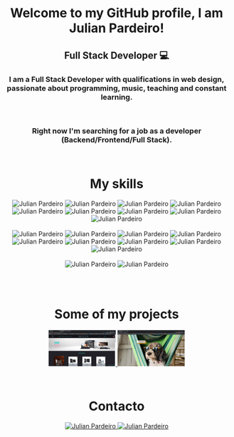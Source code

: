 <!-- ### Hi there 👋 -->

<!--
**Arroxhack/Arroxhack** is a ✨ _special_ ✨ repository because its `README.md` (this file) appears on your GitHub profile.

Here are some ideas to get you started:

- 🔭 I’m currently working on ...
- 🌱 I’m currently learning ...
- 👯 I’m looking to collaborate on ...
- 🤔 I’m looking for help with ...
- 💬 Ask me about ...
- 📫 How to reach me: ...
- 😄 Pronouns: ...
- ⚡ Fun fact: ...
-->

<h1 align='center'>Welcome to my GitHub profile, I am Julian Pardeiro!</h1>

<h2 align="center">Full Stack Developer 💻</h2>

<h3 align="center">I am a Full Stack Developer with qualifications in web design, passionate about programming, music, teaching and constant learning.</h3><br>
<h3 align="center">Right now I'm searching for a job as a developer (Backend/Frontend/Full Stack).</h3><br>




<h1 align="center">My skills</h1>
<p align="center">
<img width="6%" src="https://cdn.jsdelivr.net/gh/devicons/devicon/icons/html5/html5-original-wordmark.svg" alt='Julian Pardeiro' />
<img width="6%" src="https://cdn.jsdelivr.net/gh/devicons/devicon/icons/css3/css3-original-wordmark.svg" alt='Julian Pardeiro' />
<img width="6%" src="https://cdn.jsdelivr.net/gh/devicons/devicon/icons/javascript/javascript-original.svg" alt='Julian Pardeiro' />
<img width="6%" src="https://cdn.jsdelivr.net/gh/devicons/devicon/icons/tailwindcss/tailwindcss-original-wordmark.svg" alt='Julian Pardeiro' />
<img width="6%" src="https://cdn.jsdelivr.net/gh/devicons/devicon/icons/bootstrap/bootstrap-original-wordmark.svg" alt='Julian Pardeiro' />
<img width="6%" src="https://cdn.jsdelivr.net/gh/devicons/devicon/icons/sass/sass-original.svg" alt='Julian Pardeiro' />
<img width="6%" src="https://cdn.jsdelivr.net/gh/devicons/devicon/icons/less/less-plain-wordmark.svg" alt='Julian Pardeiro' />
<img width="6%" src="https://cdn.jsdelivr.net/gh/devicons/devicon/icons/react/react-original-wordmark.svg" alt='Julian Pardeiro' />
<img width="6%" src="https://cdn.jsdelivr.net/gh/devicons/devicon/icons/redux/redux-original.svg" alt='Julian Pardeiro' />
  <br><br>
 <img width="6%" src="https://cdn.jsdelivr.net/gh/devicons/devicon/icons/typescript/typescript-original.svg" alt='Julian Pardeiro' />
<img width="6%" src="https://cdn.jsdelivr.net/gh/devicons/devicon/icons/express/express-original-wordmark.svg" alt='Julian Pardeiro' />
<img width="6%" src="https://cdn.jsdelivr.net/gh/devicons/devicon/icons/postgresql/postgresql-original-wordmark.svg" alt='Julian Pardeiro' />
<img width="6%" src="https://cdn.jsdelivr.net/gh/devicons/devicon/icons/sqlite/sqlite-original-wordmark.svg" alt='Julian Pardeiro' />
<img width="6%" src="https://cdn.jsdelivr.net/gh/devicons/devicon/icons/mysql/mysql-original-wordmark.svg" alt='Julian Pardeiro' />
<img width="6%" src="https://cdn.jsdelivr.net/gh/devicons/devicon/icons/sequelize/sequelize-original-wordmark.svg" alt='Julian Pardeiro' />
<img width="6%" src="https://cdn.jsdelivr.net/gh/devicons/devicon/icons/git/git-original-wordmark.svg" alt='Julian Pardeiro' />
<img width="6%" src="https://cdn.jsdelivr.net/gh/devicons/devicon/icons/nodejs/nodejs-original-wordmark.svg" alt='Julian Pardeiro' />
<img width="6%" src="https://cdn.jsdelivr.net/gh/devicons/devicon/icons/babel/babel-original.svg" alt='Julian Pardeiro' />
  <br><br>
<img width="6%" src="https://cdn.jsdelivr.net/gh/devicons/devicon/icons/jquery/jquery-original-wordmark.svg" alt='Julian Pardeiro' />
<img width="6%" src="https://cdn.jsdelivr.net/gh/devicons/devicon/icons/figma/figma-original.svg" alt='Julian Pardeiro' />



</p>
<br>
<br>

 <h1 align="center">Some of my projects</h1>
 
<p align='center'>
<a href="https://pg-rgb-store-three.vercel.app/">
 <img width="30%" src="./STORE.jpg"/>
 </a>
 <a href="https://frontend-dogs-production.up.railway.app">
 <img width="30%" src="Dogs app.png"/>
 </a>
 </p>

<br>
 <h1 align="center">Contacto</h1>
<p align="center">
<a href="https://www.linkedin.com/in/julian-pardeiro-20b8b268/">
<img width="5%" src="https://cdn.jsdelivr.net/gh/devicons/devicon/icons/linkedin/linkedin-original.svg" alt='Julian Pardeiro'/>
</a>
<a href="mailto:julian.sonido@gmail.com">
<img width="5%" src="https://cdn-icons-png.flaticon.com/512/281/281769.png" alt='Julian Pardeiro'/>
</a>
</p>
